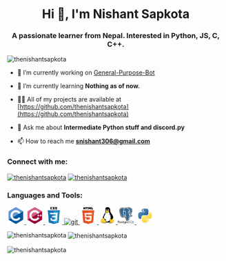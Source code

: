 <h1 align="center">Hi 👋, I'm Nishant Sapkota</h1>
<h3 align="center">A passionate learner from Nepal. Interested in Python, JS, C, C++.</h3>

<p align="left"> <img src="https://komarev.com/ghpvc/?username=thenishantsapkota&label=Profile%20views&color=0e75b6&style=flat" alt="thenishantsapkota" /> </p>

- 🔭 I’m currently working on [General-Purpose-Bot](https://github.com/thenishantsapkota/General-Purpose-Bot)

- 🌱 I’m currently learning **Nothing as of now.**

- 👨‍💻 All of my projects are available at [https://github.com/thenishantsapkota](https://github.com/thenishantsapkota)

- 💬 Ask me about **Intermediate Python stuff and discord.py**

- 📫 How to reach me **snishant306@gmail.com**

<h3 align="left">Connect with me:</h3>
<p align="left">
<a href="https://fb.com/thenishantsapkota" target="blank"><img align="center" src="https://raw.githubusercontent.com/rahuldkjain/github-profile-readme-generator/master/src/images/icons/Social/facebook.svg" alt="thenishantsapkota" height="30" width="40" /></a>
<a href="https://instagram.com/thenishantsapkota" target="blank"><img align="center" src="https://raw.githubusercontent.com/rahuldkjain/github-profile-readme-generator/master/src/images/icons/Social/instagram.svg" alt="thenishantsapkota" height="30" width="40" /></a>
</p>

<h3 align="left">Languages and Tools:</h3>
<p align="left"> <a href="https://www.cprogramming.com/" target="_blank"> <img src="https://raw.githubusercontent.com/devicons/devicon/master/icons/c/c-original.svg" alt="c" width="40" height="40"/> </a> <a href="https://www.w3schools.com/cpp/" target="_blank"> <img src="https://raw.githubusercontent.com/devicons/devicon/master/icons/cplusplus/cplusplus-original.svg" alt="cplusplus" width="40" height="40"/> </a> <a href="https://www.w3schools.com/css/" target="_blank"> <img src="https://raw.githubusercontent.com/devicons/devicon/master/icons/css3/css3-original-wordmark.svg" alt="css3" width="40" height="40"/> </a> <a href="https://git-scm.com/" target="_blank"> <img src="https://www.vectorlogo.zone/logos/git-scm/git-scm-icon.svg" alt="git" width="40" height="40"/> </a> <a href="https://www.w3.org/html/" target="_blank"> <img src="https://raw.githubusercontent.com/devicons/devicon/master/icons/html5/html5-original-wordmark.svg" alt="html5" width="40" height="40"/> </a> <a href="https://www.linux.org/" target="_blank"> <img src="https://raw.githubusercontent.com/devicons/devicon/master/icons/linux/linux-original.svg" alt="linux" width="40" height="40"/> </a> <a href="https://www.postgresql.org" target="_blank"> <img src="https://raw.githubusercontent.com/devicons/devicon/master/icons/postgresql/postgresql-original-wordmark.svg" alt="postgresql" width="40" height="40"/> </a> <a href="https://www.python.org" target="_blank"> <img src="https://raw.githubusercontent.com/devicons/devicon/master/icons/python/python-original.svg" alt="python" width="40" height="40"/> </a> </p>

<p><img align="left" src="https://github-readme-stats.vercel.app/api/top-langs?username=thenishantsapkota&show_icons=true&locale=en&layout=compact" alt="thenishantsapkota" /></p>

<p>&nbsp;<img align="center" src="https://github-readme-stats.vercel.app/api?username=thenishantsapkota&show_icons=true&locale=en" alt="thenishantsapkota" /></p>

<p><img align="center" src="https://github-readme-streak-stats.herokuapp.com/?user=thenishantsapkota&" alt="thenishantsapkota" /></p>
